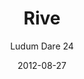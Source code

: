 ---
layout: single.html
title: Rive
subtitle: Ludum Dare 24
collection: articles
date: 2012-08-27
slug: rive
image: rive.png
playground: true
drafts: true
scripts:
	- index.min.js
---